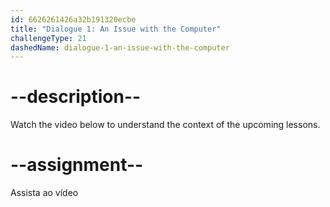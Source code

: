 ```yaml
---
id: 6626261426a32b191320ecbe
title: "Dialogue 1: An Issue with the Computer"
challengeType: 21
dashedName: dialogue-1-an-issue-with-the-computer
---
```


# --description--

Watch the video below to understand the context of the upcoming lessons.

# --assignment--

Assista ao vídeo
